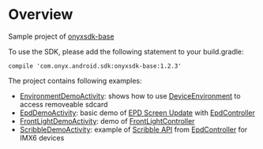 # Overview
Sample project of [onyxsdk-base](https://github.com/onyx-intl/OnyxAndroidSample/wiki/Onyx-Device-SDK)

To use the SDK, please add the following statement to your build.gradle:

    compile 'com.onyx.android.sdk:onyxsdk-base:1.2.3'

The project contains following examples:
* [EnvironmentDemoActivity](https://github.com/onyx-intl/OnyxAndroidSample/blob/master/app/src/main/java/com/onyx/android/sample/EnvironmentDemoActivity.java): shows how to use [DeviceEnvironment](https://github.com/onyx-intl/OnyxAndroidSample/wiki/DeviceEnvironment) to access removeable sdcard
* [EpdDemoActivity](https://github.com/onyx-intl/OnyxAndroidSample/blob/master/app/src/main/java/com/onyx/android/sample/EpdDemoActivity.java): basic demo of [EPD Screen Update](https://github.com/onyx-intl/OnyxAndroidSample/wiki/EPD-Screen-Update)  with [EpdController](https://github.com/onyx-intl/OnyxAndroidSample/wiki/EpdController)
* [FrontLightDemoActivity](https://github.com/onyx-intl/OnyxAndroidSample/blob/master/app/src/main/java/com/onyx/android/sample/FrontLightDemoActivity.java): demo of [FrontLightController](https://github.com/onyx-intl/OnyxAndroidSample/wiki/FrontLightController)
* [ScribbleDemoActivity](https://github.com/onyx-intl/OnyxAndroidSample/blob/master/app/src/main/java/com/onyx/android/sample/ScribbleDemoActivity.java): example of [Scribble API](https://github.com/onyx-intl/OnyxAndroidSample/wiki/Scribble-API) from [EpdController](https://github.com/onyx-intl/OnyxAndroidSample/wiki/EpdController) for IMX6 devices
